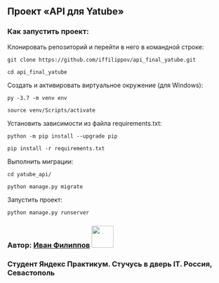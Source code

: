 ## Проект «API для Yatube»

### Как запустить проект:

Клонировать репозиторий и перейти в него в командной строке:

```
git clone https://github.com/iffilippov/api_final_yatube.git
```

```
cd api_final_yatube
```

Cоздать и активировать виртуальное окружение (для Windows):

```
py -3.7 -m venv env
```

```
source venv/Scripts/activate
```

Установить зависимости из файла requirements.txt:

```
python -m pip install --upgrade pip
```

```
pip install -r requirements.txt
```

Выполнить миграции:

```
cd yatube_api/
```

```
python manage.py migrate
```

Запустить проект:

```
python manage.py runserver
```
### Автор: [Иван Филиппов](https://www.linkedin.com/in/iffilippov/) <img src="https://github.com/blackcater/blackcater/raw/main/images/Hi.gif" width="50" height="50"/>
### Студент Яндекс Практикум. Стучусь в дверь IT. Россия, Севастополь
